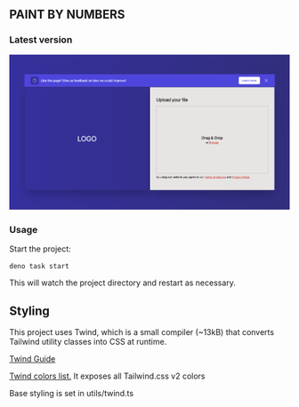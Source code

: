 ## PAINT BY NUMBERS

### Latest version

![2022-09-09](./static/progress/2022-09-09.png)

### Usage

Start the project:

```
deno task start
```

This will watch the project directory and restart as necessary.

## Styling
This project uses Twind, which is a small compiler (~13kB) that converts Tailwind utility classes into CSS at runtime.

[Twind Guide](https://twind.dev/handbook/introduction.html)

[Twind colors list.](https://twind.dev/api/modules/twind_colors.html) It exposes all Tailwind.css v2 colors

Base styling is set in utils/twind.ts